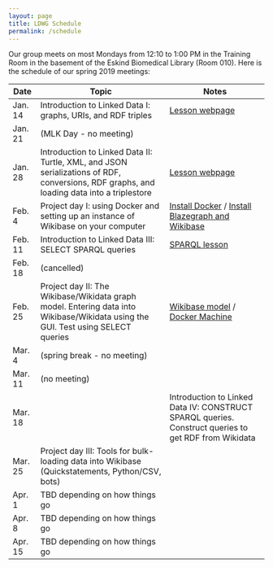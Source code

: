 ```yaml
---
layout: page
title: LDWG Schedule
permalink: /schedule
---
```



Our group meets on most Mondays from 12:10 to 1:00 PM in the Training Room in the basement of the Eskind Biomedical Library (Room 010).  Here is the schedule of our spring 2019 meetings:

| Date | Topic | Notes |
|------|-------|-------|
| Jan. 14 | Introduction to Linked Data I: graphs, URIs, and RDF triples | [Lesson webpage](https://heardlibrary.github.io/digital-scholarship/lod/graphs/) |
| Jan. 21 | (MLK Day - no meeting) |  |
| Jan. 28 | Introduction to Linked Data II: Turtle, XML, and JSON serializations of RDF, conversions, RDF graphs, and loading data into a triplestore | [Lesson webpage](https://heardlibrary.github.io/digital-scholarship/lod/serialization/) |
| Feb. 4 | Project day I: using Docker and setting up an instance of Wikibase on your computer | [Install Docker](https://heardlibrary.github.io/digital-scholarship/host/docker/) / [Install Blazegraph and Wikibase](https://heardlibrary.github.io/digital-scholarship/lod/install/)|
| Feb. 11 | Introduction to Linked Data III: SELECT SPARQL queries | [SPARQL lesson](https://heardlibrary.github.io/digital-scholarship/lod/sparql/) |
| Feb. 18 | (cancelled) |  |
| Feb. 25 | Project day II: The Wikibase/Wikidata graph model. Entering data into Wikibase/Wikidata using the GUI. Test using SELECT queries | [Wikibase model](https://heardlibrary.github.io/digital-scholarship/lod/wikibase/) / [Docker Machine](https://heardlibrary.github.io/digital-scholarship/host/dockermachine/)|
| Mar. 4 | (spring break - no meeting) |  |
| Mar. 11 | (no meeting) |  |
| Mar. 18 | | Introduction to Linked Data IV: CONSTRUCT SPARQL queries.  Construct queries to get RDF from Wikidata |
| Mar. 25 | Project day III: Tools for bulk-loading data into Wikibase (Quickstatements, Python/CSV, bots) |  |
| Apr. 1 | TBD depending on how things go |  |
| Apr. 8 | TBD depending on how things go |  |
| Apr. 15 | TBD depending on how things go |  |

